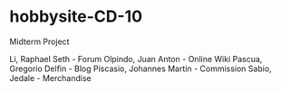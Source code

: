 # hobbysite-CD-10
Midterm Project

Li, Raphael Seth - Forum
Olpindo, Juan Anton - Online Wiki
Pascua, Gregorio Delfin - Blog
Piscasio, Johannes Martin - Commission
Sabio, Jedale - Merchandise
